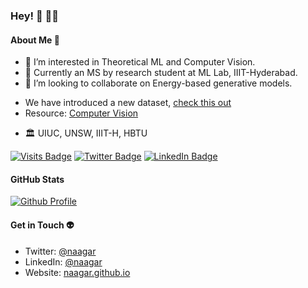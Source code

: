  ### Hey! 👋 🧑‍🚀

#### About Me 🚀
- 👀 I’m interested in Theoretical ML and Computer Vision.
- 🌱 Currently an MS by research student at ML Lab, IIIT-Hyderabad.
- 💞️ I’m looking to collaborate on Energy-based generative models.
<!-- - 📫 How to reach me ... [profile page](https://naagar.github.io) -->
- We have introduced a new dataset, [check this out](https://naagar.github.io/cornseedsdataset)  
- Resource: [Computer Vision](https://github.com/jbhuang0604/awesome-computer-vision)
<!---
Naagar/Naagar is a ✨ special ✨ repository because its `README.md` (this file) appears on your GitHub profile.
You can click the Preview link to take a look at your changes. Hi, I’m Sandeep Nagar
 I’m interested in Theoretical ML, Computer Vision
 I’m currently MS by research student at ML Lab, IIIT-Hyderabad.
 I’m looking to collaborate on Energy-based generative models.
 How to reach me ... !(profile page)[https://naagar.github.io]
--->

<!-- https://github.com/jbhuang0604/awesome-computer-vision -->


<!-- - Data Scientist leading innovation in AI at Fortune 100 companies -->
- 🏛️ UIUC, UNSW, IIIT-H, HBTU

[![Visits Badge](https://badges.pufler.dev/visits/naagar/naagar)](https://naagar.github.io)
[![Twitter Badge](https://img.shields.io/badge/Twitter-Profile-informational?style=flat&logo=twitter&logoColor=white&color=1CA2F1)](https://twitter.com/naagar)
[![LinkedIn Badge](https://img.shields.io/badge/LinkedIn-Profile-informational?style=flat&logo=linkedin&logoColor=white&color=0D76A8)](https://www.linkedin.com/in/sandeepnaagar/)

#### GitHub Stats
<!-- https://badges.pufler.dev/repos/{naagar} -->

[![Github Profile](https://github-readme-stats.vercel.app/api?username=naagar&&hide=stars&show_icons=true&hide_title=true&hide_border=true)](https://github.com/naagar)

#### Get in Touch 👽
- Twitter: [@naagar](https://twitter.com/NaagarRN)
- LinkedIn: [@naagar](https://www.linkedin.com/in/sandeepnaagar/)
- Website: [naagar.github.io](https://naagar.github.io)

